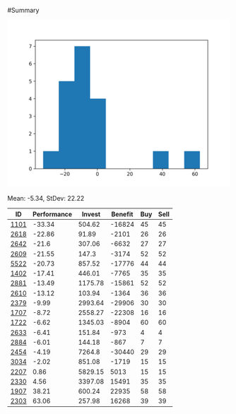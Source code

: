 #Summary

![histogram](summary.png)

Mean: -5.34, StDev: 22.22

ID|Performance|Invest|Benefit|Buy|Sell
---|---|---|---|---|---
[1101](1101/)|-33.34|504.62|-16824|45|45
[2618](2618/)|-22.86|91.89|-2101|26|26
[2642](2642/)|-21.6|307.06|-6632|27|27
[2609](2609/)|-21.55|147.3|-3174|52|52
[5522](5522/)|-20.73|857.52|-17776|44|44
[1402](1402/)|-17.41|446.01|-7765|35|35
[2881](2881/)|-13.49|1175.78|-15861|52|52
[2610](2610/)|-13.12|103.94|-1364|36|36
[2379](2379/)|-9.99|2993.64|-29906|30|30
[1707](1707/)|-8.72|2558.27|-22308|16|16
[1722](1722/)|-6.62|1345.03|-8904|60|60
[2633](2633/)|-6.41|151.84|-973|4|4
[2884](2884/)|-6.01|144.18|-867|7|7
[2454](2454/)|-4.19|7264.8|-30440|29|29
[3034](3034/)|-2.02|851.08|-1719|15|15
[2207](2207/)|0.86|5829.15|5013|15|15
[2330](2330/)|4.56|3397.08|15491|35|35
[1907](1907/)|38.21|600.24|22935|58|58
[2303](2303/)|63.06|257.98|16268|39|39
